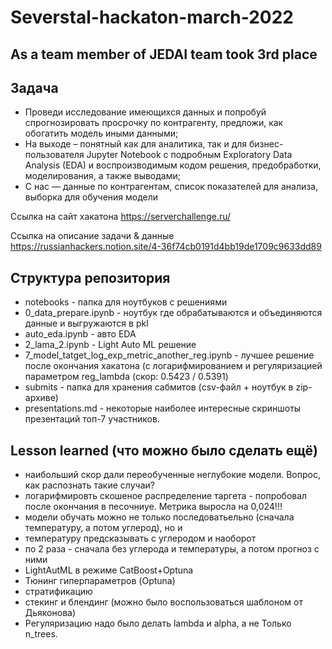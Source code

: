 # Severstal-hackaton-march-2022
## As a team member of JEDAI team took 3rd place


## **Задача**

- Проведи исследование имеющихся данных и попробуй спрогнозировать просрочку по контрагенту, предложи, как обогатить модель иными данными;
- На выходе – понятный как для аналитика, так и для бизнес-пользователя Jupyter Notebook с подробным Exploratory Data Analysis (EDA) и воспроизводимым кодом решения, предобработки, моделирования, а также выводами;
- С нас — данные по контрагентам, список показателей для анализа, выборка для обучения модели


Ссылка на сайт хакатона
https://serverchallenge.ru/ 

Ссылка на описание задачи & данные
https://russianhackers.notion.site/4-36f74cb0191d4bb19de1709c9633dd89


## **Структура репозитория**
- notebooks - папка для ноутбуков с решениями  
- 0_data_prepare.ipynb - ноутбук где обрабатываются и объединяются данные и выгружаются в pkl  
- auto_eda.ipynb - авто EDA  
- 2_lama_2.ipynb - Light Auto ML решение  
- 7_model_tatget_log_exp_metric_another_reg.ipynb - лучшее решение после окончания хакатона (с логарифмированием и регуляризацией параметром reg_lambda (скор: 0.5423 / 0.5391)  
- submits - папка для хранения сабмитов (csv-файл + ноутбук в zip-архиве)  
- presentations.md - некоторые наиболее интересные скриншоты презентаций топ-7 участников.  



## **Lesson learned (что можно было сделать ещё)**
- наибольший скор дали переобученные неглубокие модели. Вопрос, как распознать такие случаи?  
- логарифмировть скошеное распределение таргета - попробовал после окончания в песочниуе. Метрика выросла на 0,024!!!  
- модели обучать можно не только последоватьельно (сначала температуру, а потом углерод), но и  
- температуру предсказывать с углеродом и наоборот  
- по 2 раза - сначала без углерода и температуры, а потом прогноз с ними  
- LightAutML в режиме CatBoost+Optuna  
- Тюнинг гиперпараметров (Optuna)  
- стратификацию  
- стекинг и блендинг (можно было воспользоваться шаблоном от Дьяконова)  
- Регуляризацию надо было делать lambda и alpha, а не Только n_trees.  
